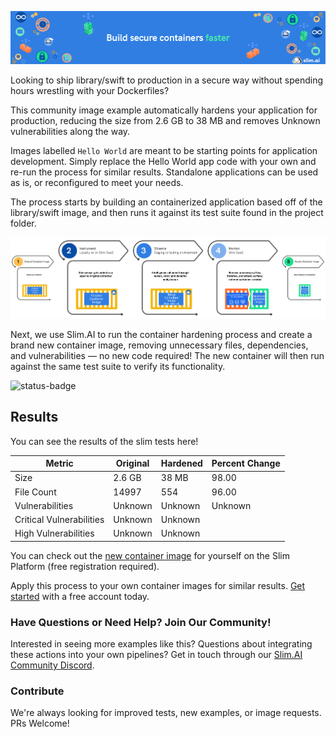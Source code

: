 
![Slim.AI Banner Image](/docs/images/SlimBanner_3.png)

Looking to ship library/swift to production in a secure way without spending hours wrestling with your Dockerfiles? 

This community image example automatically hardens your application for production, reducing the size from 2.6 GB to 38 MB and removes Unknown vulnerabilities along the way. 

Images labelled `Hello World` are meant to be starting points for application development. Simply replace the Hello World app code with your own and re-run the process for similar results. Standalone applications can be used as is, or reconfigured to meet your needs. 

The process starts by building an containerized application based off of the library/swift image, and then runs it against its test suite found in the project folder.

![Process Diagram](/docs/images/HowItWorksV2.png)

Next, we use Slim.AI to run the container hardening process and create a brand new container image, removing unnecessary files, dependencies, and vulnerabilities — no new code required! The new container will then run against the same test suite to verify its functionality.

![status-badge](https://img.shields.io/badge/Build-Failing-red.svg)

## Results

You can see the results of the slim tests here!

| Metric | Original | Hardened | Percent Change | 
| ---| --- | --- | --- | 
| Size | 2.6 GB | 38 MB | 98.00 | 
| File Count | 14997 | 554 | 96.00 | 
| Vulnerabilities | Unknown | Unknown | Unknown | 
| Critical Vulnerabilities | Unknown | Unknown | 
| High Vulnerabilities | Unknown | Unknown | 


You can check out the [new container image](https://portal.slim.dev/) for yourself on the Slim Platform (free registration required). 

Apply this process to your own container images for similar results. [Get started](https://www.slim.ai/docs/quickstart) with a free account today.  

### Have Questions or Need Help? Join Our  Community!

Interested in seeing more examples like this? Questions about integrating these actions into your own pipelines? Get in touch through our [Slim.AI Community Discord](https://discord.com/invite/uBttmfyYNB).


### Contribute 

We're always looking for improved tests, new examples, or image requests. PRs Welcome! 
